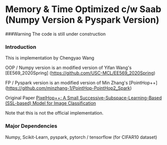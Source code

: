 # Memory & Time Optimized c/w Saab (Numpy Version & Pyspark Version)

###Warning
The code is still under construction

### Introduction
This is implementation by Chengyao Wang

OOP / Numpy version is an modified version of Yifan Wang's [EE569_2020Spring] (https://github.com/USC-MCL/EE569_2020Spring)

FP / Pyspark version is an modified version of Min Zhang's [PointHop++] (https://github.com/minzhang-1/PointHop-PointHop2_Spark)

Original Paper [PixelHop++: A Small Successive-Subspace-Learning-Based (SSL-based) Model for Image Classification](https://arxiv.org/abs/2002.03141)

Note that this is not the official implementation.

### Major Dependencies
Numpy, Scikit-Learn, pyspark, pytorch / tensorflow (for CIFAR10 dataset)
